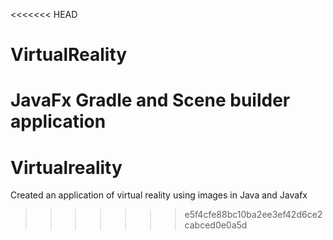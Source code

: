 <<<<<<< HEAD
# VirtualReality
JavaFx Gradle and Scene builder application
=======
# Virtualreality
Created an application of virtual reality using images in Java and Javafx
>>>>>>> e5f4cfe88bc10ba2ee3ef42d6ce2cabced0e0a5d
